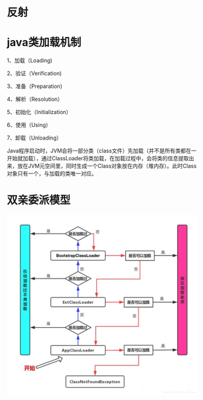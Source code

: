 # 反射
# java类加载机制

1、加载（Loading)

2、验证（Verification)

3、准备（Preparation)

4、解析（Resolution）

5、初始化（Initialization）

6、使用（Using）

7、卸载（Unloading）

Java程序启动时，JVM会将一部分类（class文件）先加载（并不是所有类都在一开始就加载），通过ClassLoader将类加载，在加载过程中，会将类的信息提取出来，放在JVM元空间里，同时生成一个Class对象放在内存（堆内存）。此时Class对象只有一个，与加载的类唯一对应。

# 双亲委派模型
![img.png](asset/img.png)


